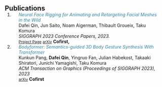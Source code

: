 <h2 id="publications" style="margin: 2px 0px -15px;">Publications</h2>

<div class="publications">
<ol class="bibliography">

<li>
<div class="pub-row">

  <div class="col-sm-9" style="position: relative;padding-right: 15px;padding-left: 20px;">
    <div class="title"><i style="color:#3388A2">Neural Face Rigging for Animating and Retargeting Facial Meshes in the Wild </i></div>
    <div class="author">Dafei Qin, Jun Saito, Noam Aigerman, Thibault Groueix, Taku Komura</div>
    <div class="periodical"><em>SIGGRAPH 2023 Conference Papers, 2023.</em></div>
    <div class="links">
      <a href="https://dafei-qin.github.io/NFR/" class="btn btn-sm z-depth-0" role="button" target="_blank" style="font-size:12px;">Project Page</a>
      <a href="https://arxiv.org/abs/2305.08296" class="btn btn-sm z-depth-0" role="button" target="_blank" style="font-size:12px;">arXiv</a>
      <strong>Cofirst,</strong>
    </div>
  </div>
</div>
</li>

<li>
<div class="pub-row">

  <div class="col-sm-9" style="position: relative;padding-right: 15px;padding-left: 20px;">
    <div class="title"><i style="color:#3388A2">Bodyformer: Semantics-guided 3D Body Gesture Synthesis With Transformer</i></div>
    <div class="author">Kunkun Pang, <strong>Dafei Qin</strong>, Yingruo Fan, Julian Habekost, Takaaki Shiratori, Junichi Yamagishi, Taku Komura</div>
    <div class="periodical"><em>ACM Transaction on Graphics (Proceedings of SIGGRAPH 2023), 2023</em></div>
    <div class="links">
      <a href="" class="btn btn-sm z-depth-0" role="button" target="_blank" style="font-size:12px;">arXiv</a>
      <strong>Cofirst</strong>
    </div>
  </div>
</div>
</li>
  
<br>

</ol>
</div>
